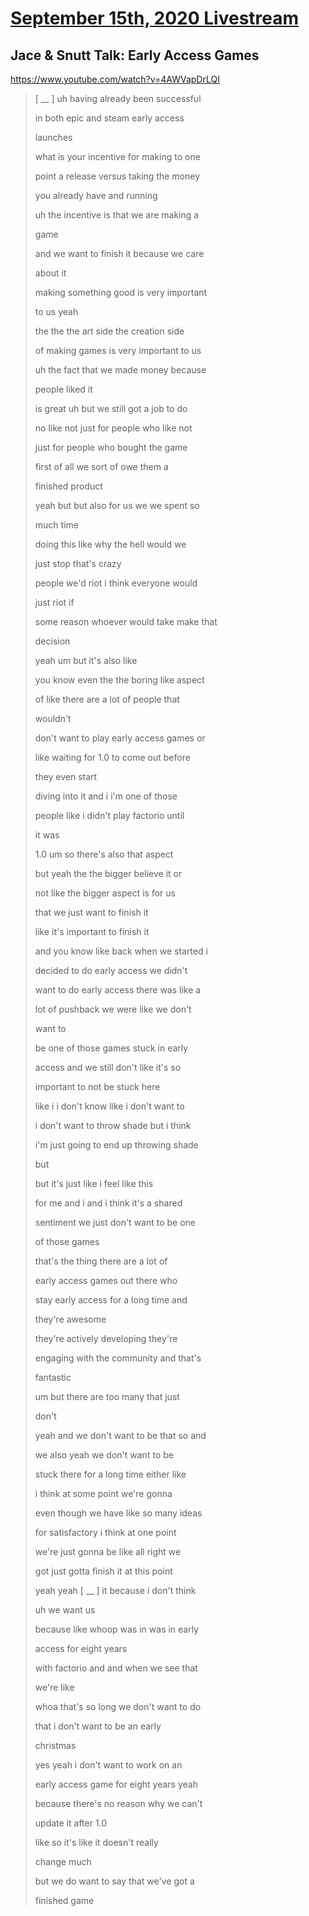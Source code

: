 # [September 15th, 2020 Livestream](../2020-09-15.md)
## Jace & Snutt Talk: Early Access Games
https://www.youtube.com/watch?v=4AWVapDrLQI
> [ __ ] uh having already been successful
>
> in both epic and steam early access
>
> launches
>
> what is your incentive for making to one
>
> point a release versus taking the money
>
> you already have and running
>
> uh the incentive is that we are making a
>
> game
>
> and we want to finish it because we care
>
> about it
>
> making something good is very important
>
> to us yeah
>
> the the the art side the creation side
>
> of making games is very important to us
>
> uh the fact that we made money because
>
> people liked it
>
> is great uh but we still got a job to do
>
> no like not just for people who like not
>
> just for people who bought the game
>
> first of all we sort of owe them a
>
> finished product
>
> yeah but but also for us we we spent so
>
> much time
>
> doing this like why the hell would we
>
> just stop that's crazy
>
> people we'd riot i think everyone would
>
> just riot if
>
> some reason whoever would take make that
>
> decision
>
> yeah um but it's also like
>
> you know even the the boring like aspect
>
> of like there are a lot of people that
>
> wouldn't
>
> don't want to play early access games or
>
> like waiting for 1.0 to come out before
>
> they even start
>
> diving into it and i i'm one of those
>
> people like i didn't play factorio until
>
> it was
>
> 1.0 um so there's also that aspect
>
> but yeah the the bigger believe it or
>
> not like the bigger aspect is for us
>
> that we just want to finish it
>
> like it's important to finish it
>
> and you know like back when we started i
>
> decided to do early access we didn't
>
> want to do early access there was like a
>
> lot of pushback we were like we don't
>
> want to
>
> be one of those games stuck in early
>
> access and we still don't like it's so
>
> important to not be stuck here
>
> like i i don't know like i don't want to
>
> i don't want to throw shade but i think
>
> i'm just going to end up throwing shade
>
> but
>
> but it's just like i feel like this
>
> for me and i and i think it's a shared
>
> sentiment we just don't want to be one
>
> of those games
>
> that's the thing there are a lot of
>
> early access games out there who
>
> stay early access for a long time and
>
> they're awesome
>
> they're actively developing they're
>
> engaging with the community and that's
>
> fantastic
>
> um but there are too many that just
>
> don't
>
> yeah and we don't want to be that so and
>
> we also yeah we don't want to be
>
> stuck there for a long time either like
>
> i think at some point we're gonna
>
> even though we have like so many ideas
>
> for satisfactory i think at one point
>
> we're just gonna be like all right we
>
> got just gotta finish it at this point
>
> yeah yeah [ __ ] it because i don't think
>
> uh we want us
>
> because like whoop was in was in early
>
> access for eight years
>
> with factorio and and when we see that
>
> we're like
>
> whoa that's so long we don't want to do
>
> that i don't want to be an early
>
> christmas
>
> yes yeah i don't want to work on an
>
> early access game for eight years yeah
>
> because there's no reason why we can't
>
> update it after 1.0
>
> like so it's like it doesn't really
>
> change much
>
> but we do want to say that we've got a
>
> finished game
>

